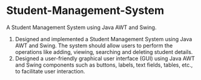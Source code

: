 # Student-Management-System
A Student Management System using Java AWT and Swing.
1. Designed and implemented a Student Management System using Java AWT and Swing. The system should allow users to perform the operations like adding, viewing, searching and deleting student details.
2. Designed a user-friendly graphical user interface (GUI) using Java AWT and Swing 
components such as buttons, labels, text fields, tables, etc., to facilitate user interaction.
